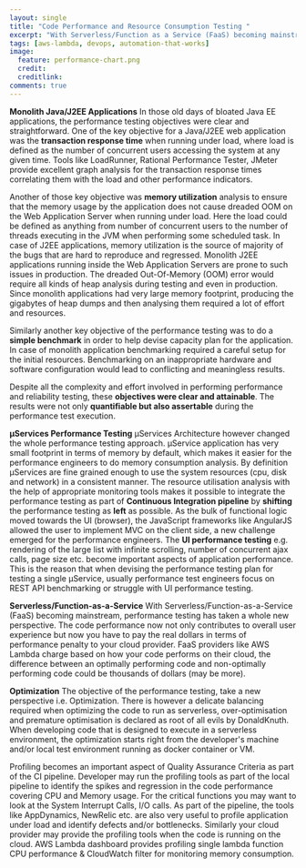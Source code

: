 ```yaml
---
layout: single
title: "Code Performance and Resource Consumption Testing "
excerpt: "With Serverless/Function as a Service (FaaS) becoming mainstream the Performance & Resource Consumption testing has become ever more important"
tags: [aws-lambda, devops, automation-that-works]
image:
  feature: performance-chart.png
  credit: 
  creditlink: 
comments: true
---
```


**Monolith Java/J2EE Applications**
In those old days of bloated Java EE applications, the performance testing objectives were clear and straightforward. 
One of the key objective for a Java/J2EE web application was the **transaction response time** when running under load, where load is defined as the number of concurrent users accessing the system at any given time.
Tools like LoadRunner, Rational Performance Tester, JMeter provide excellent graph analysis for the transaction response times correlating them with the load and other performance indicators.

Another of those key objective was **memory utilization** analysis to ensure that the memory usage by the application does not cause dreaded OOM on the Web Application Server when running under load. Here the load could be defined as anything from number of concurrent users to the number of threads executing in the JVM when performing some scheduled task.
In case of J2EE applications, memory utilization is the source of majority of the bugs that are hard to reproduce and regressed. Monolith J2EE applications running inside the Web Application Servers are prone to such issues in production. The dreaded Out-Of-Memory (OOM) error would require all kinds of heap analysis during testing and even in production.
Since monolith applications had very large memory footprint, producing the gigabytes of heap dumps and then analysing them required a lot of effort and resources.

Similarly another key objective of the performance testing was to do a **simple benchmark** in order to help devise capacity plan for the application. In case of monolith application benchmarking required a careful setup for the initial resources. Benchmarking on an inappropriate hardware and software configuration would lead to conflicting and meaningless results.

Despite all the complexity and effort involved in performing performance and reliability testing, these **objectives were clear and attainable**. The results were not only **quantifiable but also assertable** during the performance test execution.

**µServices Performance Testing**
µServices Architecture however changed the whole performance testing approach. µService application has very small footprint in terms of memory by default, which makes it easier for the performance engineers to do memory consumption analysis. 
By definition µServices are fine grained enough to use the system resources (cpu, disk and network) in a consistent manner. The resource utilisation analysis with the help of appropriate monitoring tools makes it possible to integrate the performance testing as part of **Continuous Integration pipeline** by **shifting** the performance testing as **left** as possible.
As the bulk of functional logic moved towards the UI (browser), the JavaScript frameworks like AngularJS allowed the user to implement MVC on the client side, a new challenge emerged for the performance engineers. The **UI performance testing** e.g. rendering of the large list with infinite scrolling, number of concurrent ajax calls, page size etc. become important aspects of application performance.  
This is the reason that when devising the performance testing plan for testing a single µService, usually performance test engineers focus on REST API benchmarking or struggle with UI performance testing.

**Serverless/Function-as-a-Service**
With Serverless/Function-as-a-Service (FaaS) becoming mainstream, performance testing has taken a whole new perspective. The code performance now not only contributes to overall user experience but now you have to pay the real dollars in terms of performance penalty to your cloud provider. FaaS providers like AWS Lambda charge based on how your code performs on their cloud, the difference between an optimally performing code and non-optimally performing code could be thousands of dollars (may be more).
 

**Optimization**
The objective of the performance testing, take a new perspective i.e. Optimization. There is however a delicate balancing required when optimizing the code to run as serverless, over-optimisation and premature optimisation is declared as root of all evils by DonaldKnuth.   
When developing code that is designed to execute in a serverless environment, the optimization starts right from the developer's machine and/or local test environment running as docker container or VM. 

Profiling becomes an important aspect of Quality Assurance Criteria as part of the CI pipeline. Developer may run the profiling tools as part of the local pipeline to identify the spikes and regression in the code performance covering CPU and Memory usage. For the critical functions you may want to look at the System Interrupt Calls, I/O calls.
As part of the pipeline, the tools like AppDynamics, NewRelic etc. are also very useful to profile application under load and identify defects and/or bottlenecks. 
Similarly your cloud provider may provide the profiling tools when the code is running on the cloud. AWS Lambda dashboard provides profiling single lambda function CPU performance & CloudWatch filter for monitoring memory consumption.
 
 
  